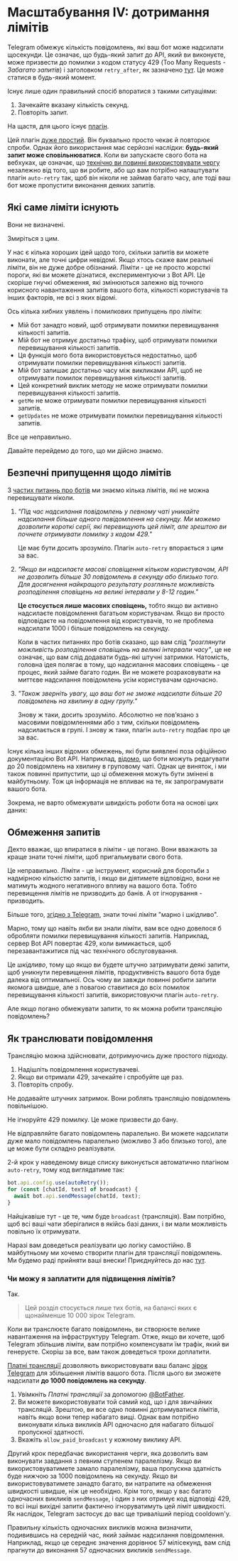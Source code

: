 # Масштабування IV: дотримання лімітів

Telegram обмежує кількість повідомлень, які ваш бот може надсилати щосекунди.
Це означає, що будь-який запит до API, який ви виконуєте, може призвести до помилки з кодом статусу 429 (Too Many Requests - _Забагато запитів_) і заголовком `retry_after`, як зазначено [тут](https://core.telegram.org/bots/api#responseparameters).
Це може статися в будь-який момент.

Існує лише один правильний спосіб впоратися з такими ситуаціями:

1. Зачекайте вказану кількість секунд.
2. Повторіть запит.

На щастя, для цього існує [плагін](../plugins/auto-retry).

Цей плагін [дуже простий](https://github.com/grammyjs/auto-retry/blob/main/src/mod.ts).
Він буквально просто чекає й повторює спроби.
Однак його використання має серйозні наслідки: **будь-який запит може сповільнюватися**.
Коли ви запускаєте свого бота на вебхуках, це означає, що [технічно ви повинні використовувати чергу](../guide/deployment-types#своєчасне-завершення-запитів-вебхуків) незалежно від того, що ви робите, або що вам потрібно налаштувати плагін `auto-retry` так, щоб він ніколи не займав багато часу, але тоді ваш бот може пропустити виконання деяких запитів.

## Які саме ліміти існують

Вони не визначені.

Змиріться з цим.

У нас є кілька хороших ідей щодо того, скільки запитів ви можете виконати, але точні цифри невідомі.
Якщо хтось скаже вам реальні ліміти, він не дуже добре обізнаний.
Ліміти - це не просто жорсткі пороги, які ви можете дізнатися, експериментуючи з Bot API.
Це скоріше гнучкі обмеження, які змінюються залежно від точного корисного навантаження запитів вашого бота, кількості користувачів та інших факторів, не всі з яких відомі.

Ось кілька хибних уявлень і помилкових припущень про ліміти:

- Мій бот занадто новий, щоб отримувати помилки перевищування кількості запитів.
- Мій бот не отримує достатньо трафіку, щоб отримувати помилки перевищування кількості запитів.
- Ця функція мого бота використовується недостатньо, щоб отримувати помилки перевищування кількості запитів.
- Мій бот залишає достатньо часу між викликами API, щоб не отримувати помилок перевищування кількості запитів.
- Цей конкретний виклик методу не може отримувати помилки перевищування кількості запитів.
- `getMe` не може отримувати помилки перевищування кількості запитів.
- `getUpdates` не може отримувати помилки перевищування кількості запитів.

Все це неправильно.

Давайте перейдемо до того, що ми дійсно знаємо.

## Безпечні припущення щодо лімітів

З [частих питаннь про ботів](https://core.telegram.org/bots/faq#my-bot-is-hitting-limits-how-do-i-avoid-this) ми знаємо кілька лімітів, які не можна перевищувати ніколи.

1. _"Під час надсилання повідомлень у певному чаті уникайте надсилання більше одного повідомлення на секунду. Ми можемо дозволити короткі серії, які перевищують цей ліміт, але зрештою ви почнете отримувати помилку з кодом 429."_

   Це має бути досить зрозуміло. Плагін `auto-retry` впорається з цим за вас.

2. _"Якщо ви надсилаєте масові сповіщення кільком користувачам, API не дозволить більше 30 повідомлень в секунду або близько того. Для досягнення найкращого результату розгляньте можливість розподілення сповіщень на великі інтервали у 8-12 годин."_

   **Це стосується лише масових сповіщень,** тобто якщо ви активно надсилаєте повідомлення багатьом користувачам.
   Якщо ви просто відповідаєте на повідомлення від користувачів, то не проблема надсилати 1000 і більше повідомлень на секунду.

   Коли в частих питаннях про ботів сказано, що вам слід _"розглянути можливість розподілення сповіщень на великі інтервали часу"_, це не означає, що вам слід додавати будь-які штучні затримки.
   Натомість, головна ідея полягає в тому, що надсилання масових сповіщень - це процес, який займе багато годин.
   Ви не можете розраховувати на миттєве надсилання повідомлень усім користувачам одночасно.

3. _"Також зверніть увагу, що ваш бот не зможе надсилати більше 20 повідомлень на хвилину в одну групу."_

   Знову ж таки, досить зрозуміло.
   Абсолютно не повʼязано з масовими повідомленнями або з тим, скільки повідомлень надсилається в групі.
   І знову ж таки, плагін `auto-retry` подбає про це за вас.

Існує кілька інших відомих обмежень, які були виявлені поза офіційною документацією Bot API.
Наприклад, [відомо](https://t.me/tdlibchat/146123), що боти можуть редагувати до 20 повідомлень на хвилину в груповому чаті.
Однак це виняток, і ми також повинні припустити, що ці обмеження можуть бути змінені в майбутньому.
Тож ця інформація не впливає на те, як запрограмувати вашого бота.

Зокрема, не варто обмежувати швидкість роботи бота на основі цих даних:

## Обмеження запитів

Дехто вважає, що впиратися в ліміти - це погано.
Вони вважають за краще знати точні ліміти, щоб пригальмувати свого бота.

Це неправильно.
Ліміти - це інструмент, корисний для боротьби з надмірною кількістю запитів, і якщо ви діятимете відповідно, вони не матимуть жодного негативного впливу на вашого бота.
Тобто перевищення лімітів не призводить до банів.
А от ігнорування - призводить.

Більше того, [згідно з Telegram](https://t.me/tdlibchat/47285), знати точні ліміти "марно і шкідливо".

Марно, тому що навіть якби ви знали ліміти, вам все одно довелося б обробляти помилки перевищування кількості запитів.
Наприклад, сервер Bot API повертає 429, коли вимикається, щоб перезавантажитися під час технічного обслуговування.

Це _шкідливо_, тому що якщо ви будете штучно затримувати деякі запити, щоб уникнути перевищення лімітів, продуктивність вашого бота буде далека від оптимальної.
Ось чому ви завжди повинні робити запити якомога швидше, але з повагою ставитися до всіх помилок перевищування кількості запитів, використовуючи плагін `auto-retry`.

Але якщо погано обмежувати запити, то як можна робити трансляцію повідомлень?

## Як транслювати повідомлення

Трансляцію можна здійснювати, дотримуючись дуже простого підходу.

1. Надішліть повідомлення користувачеві.
2. Якщо ви отримали 429, зачекайте і спробуйте ще раз.
3. Повторіть спробу.

Не додавайте штучних затримок.
Вони роблять трансляцію повідомлень повільнішою.

Не ігноруйте 429 помилку.
Це може призвести до бану.

Не відправляйте багато повідомлень паралельно.
Ви можете надсилати дуже мало повідомлень паралельно (можливо 3 або близько того), але це може бути складно реалізувати.

2-й крок у наведеному вище списку виконується автоматично плагіном `auto-retry`, тому код виглядатиме так:

```ts
bot.api.config.use(autoRetry());
for (const [chatId, text] of broadcast) {
  await bot.api.sendMessage(chatId, text);
}
```

Найцікавіше тут - це те, чим буде `broadcast` (трансляція).
Вам потрібно, щоб всі ваші чати зберігалися в якійсь базі даних, і ви мали можливість повільно їх отримувати.

Наразі вам доведеться реалізувати цю логіку самостійно.
В майбутньому ми хочемо створити плагін для трансляції повідомлень.
Ми будемо раді прийняти ваші внески!
Приєднуйтесь до нас [тут](https://t.me/grammyjs).

### Чи можу я заплатити для підвищення лімітів?

Так.

> Цей розділ стосується лише тих ботів, на балансі яких є щонайменше 10 000 зірок Telegram.

Коли ви транслюєте багато повідомлень, ви створюєте велике навантаження на інфраструктуру Telegram.
Отже, якщо ви хочете, щоб Telegram збільшив ліміти, вам потрібно компенсувати їм трафік, який ви генеруєте.
Скоріш за все, вам також доведеться трохи доплатити.

[Платні трансляції](https://core.telegram.org/bots/api#paid-broadcasts) дозволяють використовувати ваш баланс [зірок Telegram](https://t.me/BotNews/90) для збільшення лімітів вашого бота.
Після цього ви зможете надсилати **до 1000 повідомлень на секунду**.

1. Увімкніть _Платні трансляції_ за допомогою [@BotFather](https://t.me/BotFather).
2. Ви можете використовувати той самий код, що і для звичайних трансляцій.
   Зрештою, ви все одно повинні дотримуватися лімітів, навіть якщо вони тепер набагато вищі.
   Однак вам потрібно виконувати кілька викликів API одночасно для набагато більшої пропускної здатності.
3. Вкажіть `allow_paid_broadcast` у кожному виклику API.

Другий крок передбачає використання черги, яка дозволить вам виконувати завдання з певним ступенем паралелізму.
Якщо ви використовуватимете замало паралелізму, ваша пропускна здатність буде нижчою за 1000 повідомлень на секунду.
Якщо ви використовуватимете занадто багато, ви натрапите на обмеження швидкості швидше, ніж це необхідно.
Крім того, якщо у вас багато одночасних викликів `sendMessage`, і один з них отримує код відповіді 429, то всі інші вихідні запити фактично ігноруватимуть цей ліміт швидкості.
Як наслідок, Telegram застосує до вас ще триваліший період cooldown'у.

Правильну кількість одночасних викликів можна визначити, подивившись на середній час, який займає надсилання повідомлення.
Наприклад, якщо це середнє значення дорівнює 57 мілісекунд, вам слід прагнути до виконання 57 одночасних викликів `sendMessage`.
